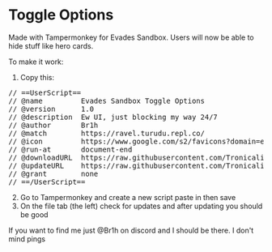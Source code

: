 # Toggle Options
 Made with Tampermonkey for Evades Sandbox. Users will now be able to hide stuff like hero cards.
  
To make it work: 

1. Copy this:
<pre>
// ==UserScript==  
// @name         Evades Sandbox Toggle Options
// @version      1.0
// @description  Ew UI, just blocking my way 24/7
// @author       Br1h
// @match        https://ravel.turudu.repl.co/
// @icon         https://www.google.com/s2/favicons?domain=evades.io
// @run-at       document-end
// @downloadURL  https://raw.githubusercontent.com/Tronicality/Toggle-Options/main/index.js
// @updateURL    https://raw.githubusercontent.com/Tronicality/Toggle-Options/main/index.js
// @grant        none
// ==/UserScript==
</pre>
2. Go to Tampermonkey and create a new script paste in then save
3. On the file tab (the left) check for updates and after updating you should be good  

If you want to find me just @Br1h on discord and I should be there. I don't mind pings